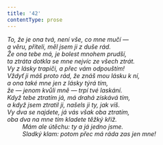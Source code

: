 ```yaml
---
title: '42'
contentType: prose
---
```


<section>

_To, že je ona tvá, není vše, co mne mučí —  
a věru, příteli, měl jsem ji z duše rád.  
Že ona tebe má, je bolest mnohem prudší,  
ta ztráta dotkla se mne nejvíc ze všech ztrát.  
Vy z lásky trapiči, a přec vám odpouštím!  
Vždyť ji máš proto rád, že znáš mou lásku k ní,  
a ona také mne jen z lásky týrá tím,  
že — jenom kvůli mně — trpí tvé laskání.  
Když tebe ztratím já, má drahá získává tím,  
a když jsem ztratil ji, našels ji ty, jak víš.  
Vy dva se najdete, já vás však oba ztratím,  
oba dva na mne tím kladete těžký kříž.  
         Mám ale útěchu: ty a já jedno jsme.  
         Sladký klam: potom přec má ráda zas jen mne!_

</section>
